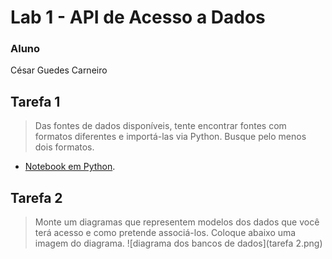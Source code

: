 # Lab 1 - API de Acesso a Dados
### Aluno
César Guedes Carneiro
## Tarefa 1
> Das fontes de dados disponíveis, tente encontrar fontes com formatos diferentes e importá-las via Python. Busque pelo menos dois formatos.
* [Notebook em Python](notebook/tarefa1.ipynb/).
## Tarefa 2
> Monte um diagramas que representem modelos dos dados que você terá acesso e como pretende associá-los. Coloque abaixo uma imagem do diagrama.
![diagrama dos bancos de dados](tarefa 2.png)
